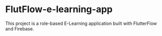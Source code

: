 # FlutFlow-e-learning-app
This project is a role-based E-Learning application built with FlutterFlow and Firebase. 
